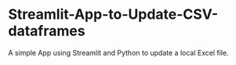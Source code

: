 # Streamlit-App-to-Update-CSV-dataframes
A simple App using Streamlit and Python to update a local Excel file. 
